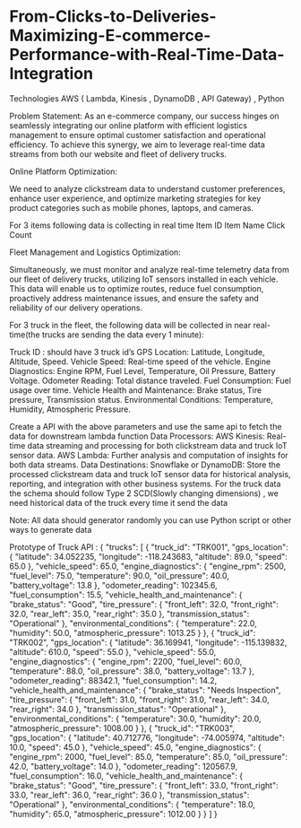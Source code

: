 # From-Clicks-to-Deliveries-Maximizing-E-commerce-Performance-with-Real-Time-Data-Integration

Technologies
AWS ( Lambda, Kinesis , DynamoDB , API Gateway) , Python

Problem Statement:
As an e-commerce company, our success hinges on seamlessly integrating our online platform with efficient logistics management to ensure optimal customer satisfaction and operational efficiency. To achieve this synergy, we aim to leverage real-time data streams from both our website and fleet of delivery trucks.

Online Platform Optimization:

We need to analyze clickstream data to understand customer preferences, enhance user experience, and optimize marketing strategies for key product categories such as mobile phones, laptops, and cameras.

For 3 items following data is collecting in real time
Item ID
Item Name
Click Count

Fleet Management and Logistics Optimization:

Simultaneously, we must monitor and analyze real-time telemetry data from our fleet of delivery trucks, utilizing IoT sensors installed in each vehicle. This data will enable us to optimize routes, reduce fuel consumption, proactively address maintenance issues, and ensure the safety and reliability of our delivery operations.

For 3 truck in the fleet, the following data will be collected in near real-time(the trucks are sending the data every 1 minute):

Truck ID : should have 3 truck id’s
GPS Location: Latitude, Longitude, Altitude, Speed.
Vehicle Speed: Real-time speed of the vehicle.
Engine Diagnostics: Engine RPM, Fuel Level, Temperature, Oil Pressure, Battery Voltage.
Odometer Reading: Total distance traveled.
Fuel Consumption: Fuel usage over time.
Vehicle Health and Maintenance: Brake status, Tire pressure, Transmission status.
Environmental Conditions: Temperature, Humidity, Atmospheric Pressure.

Create a API with the above parameters and use the same api to fetch the data for downstream lambda function
Data Processors:
AWS Kinesis: Real-time data streaming and processing for both clickstream data and truck IoT sensor data.
AWS Lambda: Further analysis and computation of insights for both data streams.
Data Destinations:
Snowflake or DynamoDB: Store the processed clickstream data and truck IoT sensor data for historical analysis, reporting, and integration with other business systems.
For the truck data the schema should follow Type 2 SCD(Slowly changing dimensions) , we need historical data of the truck every time it send the data

Note: All data should generator randomly you can use Python script or other ways to generate data

Prototype of Truck API :
{
"trucks": [
{
"truck_id": "TRK001",
"gps_location": {
"latitude": 34.052235,
"longitude": -118.243683,
"altitude": 89.0,
"speed": 65.0
},
"vehicle_speed": 65.0,
"engine_diagnostics": {
"engine_rpm": 2500,
"fuel_level": 75.0,
"temperature": 90.0,
"oil_pressure": 40.0,
"battery_voltage": 13.8
},
"odometer_reading": 102345.6,
"fuel_consumption": 15.5,
"vehicle_health_and_maintenance": {
"brake_status": "Good",
"tire_pressure": {
"front_left": 32.0,
"front_right": 32.0,
"rear_left": 35.0,
"rear_right": 35.0
},
"transmission_status": "Operational"
},
"environmental_conditions": {
"temperature": 22.0,
"humidity": 50.0,
"atmospheric_pressure": 1013.25
}
},
{
"truck_id": "TRK002",
"gps_location": {
"latitude": 36.169941,
"longitude": -115.139832,
"altitude": 610.0,
"speed": 55.0
},
"vehicle_speed": 55.0,
"engine_diagnostics": {
"engine_rpm": 2200,
"fuel_level": 60.0,
"temperature": 88.0,
"oil_pressure": 38.0,
"battery_voltage": 13.7
},
"odometer_reading": 88342.1,
"fuel_consumption": 14.2,
"vehicle_health_and_maintenance": {
"brake_status": "Needs Inspection",
"tire_pressure": {
"front_left": 31.0,
"front_right": 31.0,
"rear_left": 34.0,
"rear_right": 34.0
},
"transmission_status": "Operational"
},
"environmental_conditions": {
"temperature": 30.0,
"humidity": 20.0,
"atmospheric_pressure": 1008.00
}
},
{
"truck_id": "TRK003",
"gps_location": {
"latitude": 40.712776,
"longitude": -74.005974,
"altitude": 10.0,
"speed": 45.0
},
"vehicle_speed": 45.0,
"engine_diagnostics": {
"engine_rpm": 2000,
"fuel_level": 85.0,
"temperature": 85.0,
"oil_pressure": 42.0,
"battery_voltage": 14.0
},
"odometer_reading": 120567.9,
"fuel_consumption": 16.0,
"vehicle_health_and_maintenance": {
"brake_status": "Good",
"tire_pressure": {
"front_left": 33.0,
"front_right": 33.0,
"rear_left": 36.0,
"rear_right": 36.0
},
"transmission_status": "Operational"
},
"environmental_conditions": {
"temperature": 18.0,
"humidity": 65.0,
"atmospheric_pressure": 1012.00
}
}
]
}
